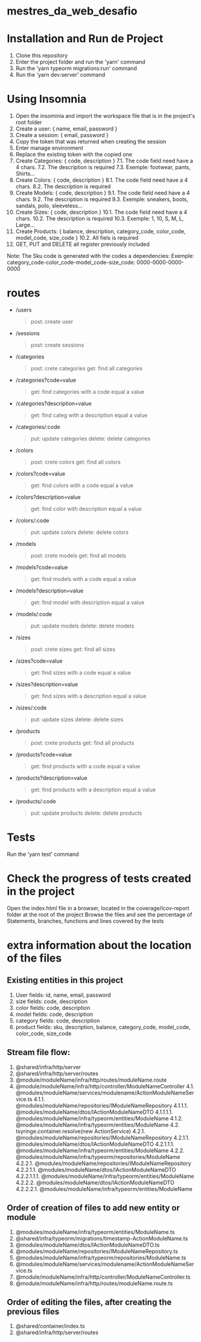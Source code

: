 # mestres_da_web_desafio

# Installation and Run de Project
  1. Clone this repository
  2. Enter the project folder and run the 'yarn' command
  3. Run the 'yarn typeorm migrations:run' command
  3. Run the 'yarn dev:server' command

# Using Insomnia
  1. Open the insominia and import the workspace file that is in the project's root folder
  2. Create a user: { name, email, password }
  3. Create a session: { email, password }
  4. Copy the token that was returned when creating the session
  5. Enter manage environment
  6. Replace the existing token with the copied one
  7. Create Categories: { code, description }
    7.1. The code field need have a 4 chars.
    7.2. The description is required
    7.3. Exemple: footwear, pants, Shirts...
  8. Create Colors: { code, description }
    8.1. The code field need have a 4 chars.
    8.2. The description is required
  9. Create Models: { code, description }
    9.1. The code field need have a 4 chars.
    9.2. The description is required
    9.3. Exemple: sneakers, boots, sandals, polo, sleeveless...
  10. Create Sizes: { code, description }
    10.1. The code field need have a 4 chars.
    10.2. The description is required
    10.3. Exemple: 1, 10, S, M, L, Large...
  11. Create Products: { balance, description, category_code, color_code, model_code, size_code }
    10.2. All fiels is required
  12. GET, PUT and DELETE all register previously included

  Note: The Sku code is generated with the codes a dependencies:
    Exemple: category_code-color_code-model_code-size_code: 0000-0000-0000-0000
# routes
  * /users
    > post: create user
  * /sessions
    > post: create sessions
  * /categories
    > post: crete categories
    > get: find all categories
  * /categories?code=value
    > get: find categories with a code equal a value
  * /categories?description=value
    > get: find categ with a description equal a value
  * /categories/:code
    > put: update categories
    > delete: delete categories
  * /colors
    > post: crete colors
    > get: find all colors
  * /colors?code=value
    > get: find colors with a code equal a value
  * /colors?description=value
    > get: find color with description equal a value
  * /colors/:code
    > put: update colors
    > delete: delete colors
  * /models
    > post: crete models
    > get: find all models
  * /models?code=value
    > get: find models with a code equal a value
  * /models?description=value
    > get: find model with description equal a value
  * /models/:code
    > put: update models
    > delete: delete models
  * /sizes
    > post: crete sizes
    > get: find all sizes
  * /sizes?code=value
    > get: find sizes with a code equal a value
  * /sizes?description=value
    > get: find sizes with a description equal a value
  * /sizes/:code
    > put: update sizes
    > delete: delete sizes
  * /products
    > post: crete products
    > get: find all products
  * /products?code=value
    > get: find products with a code equal a value
  * /products?description=value
    > get: find products with a description equal a value
  * /products/:code
    > put: update products
    > delete: delete products
# Tests
  Run the 'yarn test' command

# Check the progress of tests created in the project
  Open the index.html file in a browser, located in the coverage/lcov-report folder at the root of the project
  Browse the files and see the percentage of Statements, branches, functions and lines covered by the tests

# extra information about the location of the files
## Existing entities in this project
  1. User
    fields: id, name, email, password
  2. size
    fields: code, description
  3. color
    fields: code, description
  4. model
    fields: code, description
  5. category
    fields: code, description
  6. product
    fields: sku, description, balance, category_code, model_code, color_code, size_code

## Stream file flow:
  1. @shared/infra/http/server
  2. @shared/infra/http/server/routes
  3. @module/moduleName/infra/http/routes/moduleName.route
  4. @module/moduleName/infra/http/controller/ModuleNameController
  4.1. @modules/moduleName/services/modulename/ActionModuleNameService.ts
  4.1.1. @modules/moduleName/repositories/IModuleNameRepository
  4.1.1.1. @modules/moduleName/dtos/IActionModuleNameDTO
  4.1.1.1.1. @modules/moduleName/infra/typeorm/entities/ModuleName
  4.1.2. @modules/moduleName/infra/typeorm/entities/ModuleName
  4.2. tsyringe.container.resolve(new ActionService)
  4.2.1. @modules/moduleName/repositories/IModuleNameRepository
  4.2.1.1. @modules/moduleName/dtos/IActionModuleNameDTO
  4.2.1.1.1. @modules/moduleName/infra/typeorm/entities/ModuleName
  4.2.2. @modules/moduleName/infra/typeorm/repositories/ModuleName
  4.2.2.1. @modules/moduleName/repositories/IModuleNameRepository
  4.2.2.1.1. @modules/moduleName/dtos/IActionModuleNameDTO
  4.2.2.1.1.1. @modules/moduleName/infra/typeorm/entities/ModuleName
  4.2.2.2. @modules/moduleName/dtos/IActionModuleNameDTO
  4.2.2.2.1. @modules/moduleName/infra/typeorm/entities/ModuleName

## Order of creation of files to add new entity or module
  1. @modules/moduleName/infra/typeorm/entities/ModuleName.ts
  2. @shared/infra/typeorm/migrations/timestamp-ActionModuleName.ts
  3. @modules/moduleName/dtos/IActionModuleNameDTO.ts
  4. @modules/moduleName/repositories/IModuleNameRepository.ts
  5. @modules/moduleName/infra/typeorm/repositories/ModuleName.ts
  6. @modules/moduleName/services/modulename/ActionModuleNameService.ts
  7. @module/moduleName/infra/http/controller/ModuleNameController.ts
  8. @module/moduleName/infra/http/routes/moduleName.route.ts

## Order of editing the files, after creating the previous files
  1.  @shared/container/index.ts
  2. @shared/infra/http/server/routes
